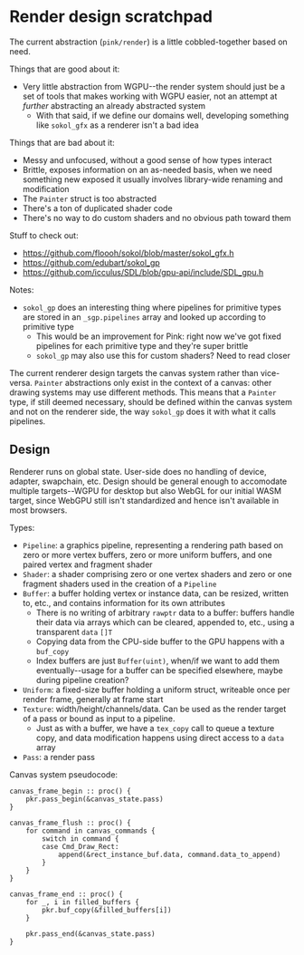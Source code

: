 # Render design scratchpad

The current abstraction (`pink/render`) is a little cobbled-together based on need.

Things that are good about it:
* Very little abstraction from WGPU--the render system should just be a set of tools that makes working with WGPU easier, not an attempt at *further* abstracting an already abstracted system
	* With that said, if we define our domains well, developing something like `sokol_gfx` as a renderer isn't a bad idea

Things that are bad about it:
* Messy and unfocused, without a good sense of how types interact
* Brittle, exposes information on an as-needed basis, when we need something new exposed it usually involves library-wide renaming and modification
* The `Painter` struct is too abstracted
* There's a ton of duplicated shader code
* There's no way to do custom shaders and no obvious path toward them

Stuff to check out:
* https://github.com/floooh/sokol/blob/master/sokol_gfx.h
* https://github.com/edubart/sokol_gp
* https://github.com/icculus/SDL/blob/gpu-api/include/SDL_gpu.h

Notes:

* `sokol_gp` does an interesting thing where pipelines for primitive types are stored in an `_sgp.pipelines` array and looked up according to primitive type
	* This would be an improvement for Pink: right now we've got fixed pipelines for each primitive type and they're super brittle
	* `sokol_gp` may also use this for custom shaders? Need to read closer

The current renderer design targets the canvas system rather than vice-versa. `Painter` abstractions only exist in the context of a canvas: other drawing systems may use different methods. This means that a `Painter` type, if still deemed necessary, should be defined within the canvas system and not on the renderer side, the way `sokol_gp` does it with what it calls pipelines.

## Design

Renderer runs on global state. User-side does no handling of device, adapter, swapchain, etc. Design should be general enough to accomodate multiple targets--WGPU for desktop but also WebGL for our initial WASM target, since WebGPU still isn't standardized and hence isn't available in most browsers.

Types:

* `Pipeline`: a graphics pipeline, representing a rendering path based on zero or more vertex buffers, zero or more uniform buffers, and one paired vertex and fragment shader
* `Shader`: a shader comprising zero or one vertex shaders and zero or one fragment shaders used in the creation of a `Pipeline`
* `Buffer`: a buffer holding vertex or instance data, can be resized, written to, etc., and contains information for its own attributes
	* There is no writing of arbitrary `rawptr` data to a buffer: buffers handle their data via arrays which can be cleared, appended to, etc., using a transparent `data` `[]T`
	* Copying data from the CPU-side buffer to the GPU happens with a `buf_copy`
	* Index buffers are just `Buffer(uint)`, when/if we want to add them eventually--usage for a buffer can be specified elsewhere, maybe during pipeline creation?
* `Uniform`: a fixed-size buffer holding a uniform struct, writeable once per render frame, generally at frame start
* `Texture`: width/height/channels/data. Can be used as the render target of a pass or bound as input to a pipeline.
	* Just as with a buffer, we have a `tex_copy` call to queue a texture copy, and data modification happens using direct access to a `data` array
* `Pass`: a render pass

Canvas system pseudocode:
```odin
canvas_frame_begin :: proc() {
	pkr.pass_begin(&canvas_state.pass)
}

canvas_frame_flush :: proc() {
	for command in canvas_commands {
		switch in command {
		case Cmd_Draw_Rect:
			append(&rect_instance_buf.data, command.data_to_append)
		}
	}
}

canvas_frame_end :: proc() {
	for _, i in filled_buffers {
		pkr.buf_copy(&filled_buffers[i])
	}

	pkr.pass_end(&canvas_state.pass)
}
```
